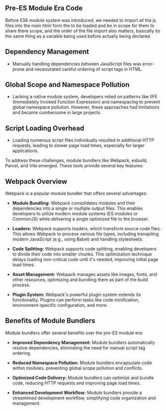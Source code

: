## Pre-ES Module Era Code

Before ES6 module system was introduced, we needed to import all the js files into the main html form the to be loaded and be in scope for them to share there scope, and the order of the file import also matters, basically its the same thing as a variable being used before actually being declared.



## Dependency Management

- Manually handling dependencies between JavaScript files was error-prone and necessitated careful ordering of script tags in HTML.

## Global Scope and Namespace Pollution

- Lacking a native module system, developers relied on patterns like IIFE (Immediately Invoked Function Expression) and namespacing to prevent global namespace pollution. However, these approaches had limitations and became cumbersome in large projects.

## Script Loading Overhead

- Loading numerous script files individually resulted in additional HTTP requests, leading to slower page load times, especially for larger applications.

To address these challenges, module bundlers like Webpack, esbuild, Parcel, and Vite emerged. These tools provide several key features:

## Webpack Overview

Webpack is a popular module bundler that offers several advantages:

- **Module Bundling:** Webpack consolidates modules and their dependencies into a single or multiple output files. This enables developers to utilize modern module systems (ES modules or CommonJS) while delivering a single optimized file to the browser.

- **Loaders:** Webpack supports loaders, which transform source code files. This allows Webpack to process various file types, including transpiling modern JavaScript (e.g., using Babel) and handling stylesheets.

- **Code Splitting:** Webpack supports code splitting, enabling developers to divide their code into smaller chunks. This optimization technique delays loading non-critical code until it's needed, improving initial page load times.

- **Asset Management:** Webpack manages assets like images, fonts, and other resources, optimizing and bundling them as part of the build process.

- **Plugin System:** Webpack's powerful plugin system extends its functionality. Plugins can perform tasks like code minification, environment-specific configuration, and more.

## Benefits of Module Bundlers

Module bundlers offer several benefits over the pre-ES module era:

- **Improved Dependency Management:** Module bundlers automatically resolve dependencies, eliminating the need for manual script tag ordering.

- **Reduced Namespace Pollution:** Module bundlers encapsulate code within modules, preventing global scope pollution and conflicts.

- **Optimized Code Delivery:** Module bundlers can optimize and bundle code, reducing HTTP requests and improving page load times.

- **Enhanced Development Workflow:** Module bundlers provide a streamlined development workflow, simplifying code organization and management.
